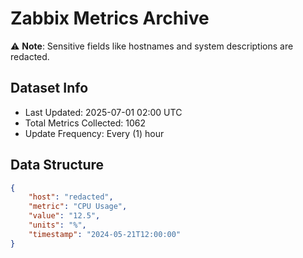 # Zabbix Metrics Archive

⚠️ **Note**: Sensitive fields like hostnames and system descriptions are redacted.

## Dataset Info
- Last Updated: 2025-07-01 02:00 UTC
- Total Metrics Collected: 1062
- Update Frequency: Every (1) hour

## Data Structure
```json
{
    "host": "redacted",
    "metric": "CPU Usage",
    "value": "12.5",
    "units": "%",
    "timestamp": "2024-05-21T12:00:00"
}
```
